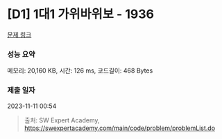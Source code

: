 # [D1] 1대1 가위바위보 - 1936 

[문제 링크](https://swexpertacademy.com/main/code/problem/problemDetail.do?contestProbId=AV5PjKXKALcDFAUq) 

### 성능 요약

메모리: 20,160 KB, 시간: 126 ms, 코드길이: 468 Bytes

### 제출 일자

2023-11-11 00:54



> 출처: SW Expert Academy, https://swexpertacademy.com/main/code/problem/problemList.do